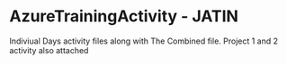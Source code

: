 # AzureTrainingActivity - JATIN

Indiviual Days activity files along with The Combined file.
Project 1 and 2 activity also attached
